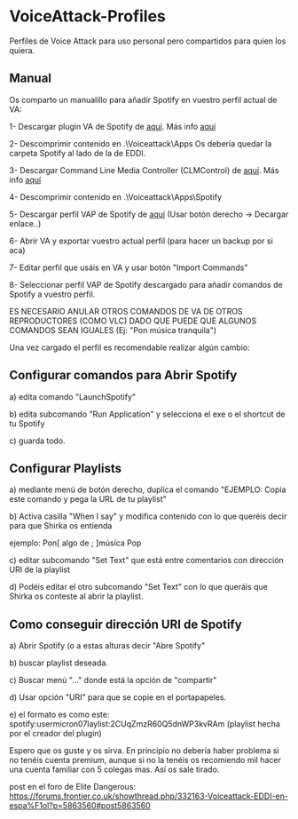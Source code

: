 # VoiceAttack-Profiles
Perfiles de Voice Attack para uso personal pero compartidos para quien los quiera.

## Manual
Os comparto un manualillo para añadir Spotify en vuestro perfil actual de VA:

1- Descargar plugin VA de Spotify de [aquí](http://www.litpixi.com/va-spotify/). Más info [aquí](http://voiceattack.com/SMF/index.php?topic=585.0/)

2- Descomprimir contenido en .\Voiceattack\Apps Os debería quedar la carpeta Spotify al lado de la de EDDI.

3- Descargar Command Line Media Controller (CLMControl) de [aquí](https://commandlinemedia.codeplex.com/). Más info [aquí](https://commandlinemedia.codeplex.com/documentation)

4- Descomprimir contenido en .\Voiceattack\Apps\Spotify

5- Descargar perfil VAP de Spotify de [aquí](https://github.com/hoksilato2/VoiceAttack-Profiles/blob/master/VAPs/Hoksilato-Spotify-Profile.vap) (Usar botón derecho -> Decargar enlace..)

6- Abrir VA y exportar vuestro actual perfil (para hacer un backup por si aca)

7- Editar perfil que usáis en VA y usar botón "Import Commands"

8- Seleccionar perfil VAP de Spotify descargado para añadir comandos de Spotify a vuestro perfil.

ES NECESARIO ANULAR OTROS COMANDOS DE VA DE OTROS REPRODUCTORES (COMO VLC) DADO QUE PUEDE QUE ALGUNOS COMANDOS SEAN IGUALES (Ej: "Pon música tranquila")


Una vez cargado el perfil es recomendable realizar algún cambio:

## Configurar comandos para Abrir Spotify

a) edita comando "LaunchSpotify"

b) edita subcomando "Run Application" y selecciona el exe o el shortcut de tu Spotify

c) guarda todo.


## Configurar Playlists

a) mediante menú de botón derecho, duplica el comando "EJEMPLO: Copia este comando y pega la URL de tu playlist"

b) Activa casilla "When I say" y modifica contenido con lo que queréis decir para que Shirka os entienda

ejemplo: Pon[ algo de ; ]música Pop

c) editar subcomando "Set Text" que está entre comentarios con dirección URI de la playlist

d) Podéis editar el otro subcomando "Set Text" con lo que queráis que Shirka os conteste al abrir la playlist.



## Como conseguir dirección URI de Spotify

a) Abrir Spotify (o a estas alturas decir "Abre Spotify"

b) buscar playlist deseada.

c) Buscar menú "..." donde está la opción de "compartir"

d) Usar opción "URI" para que se copie en el portapapeles.

e) el formato es como este: spotify:usermicron07laylist:2CUqZmzR60Q5dnWP3kvRAm (playlist hecha por el creador del plugin)



Espero que os guste y os sirva. En principio no debería haber problema si no tenéis cuenta premium, aunque si no la tenéis os recomiendo mil hacer una cuenta familiar con 5 colegas mas. Así os sale tirado.


post en el foro de Elite Dangerous: 
https://forums.frontier.co.uk/showthread.php/332163-Voiceattack-EDDI-en-espa%F1ol?p=5863560#post5863560

